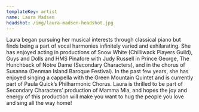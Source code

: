 ```yaml
---
templateKey: artist
name: Laura Madsen
headshot: /img/laura-madsen-headshot.jpg
---
```

Laura began pursuing her musical interests through classical piano but finds being a part of vocal harmonies infinitely varied and exhilarating. She has enjoyed acting in productions of Snow White (Chilliwack Players Guild), Guys and Dolls and HMS Pinafore with Judy Russell in Prince George, The Hunchback of Notre Dame (Secondary Characters), and in the chorus of Susanna (Denman Island Baroque Festival). In the past few years, she has enjoyed singing a cappella with the Green Mountain Quintet and is currently part of Paula Quick’s Philharmonic Chorus. Laura is thrilled to be part of Secondary Characters’ production of Mamma Mia, and hopes the joy and energy of this production will make you want to hug the people you love and sing all the way home!